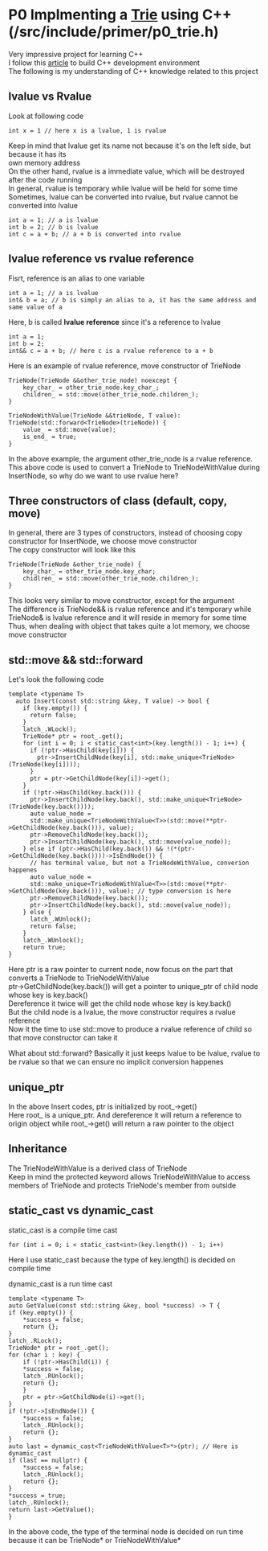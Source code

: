 # P0 Implmenting a [Trie](https://en.wikipedia.org/wiki/Trie) using C++ (/src/include/primer/p0_trie.h)

Very impressive project for learning C++ </br> 
I follow this [article](https://zhuanlan.zhihu.com/p/566365173) to build C++ development environment <br> 
The following is my understanding of C++ knowledge related to this project

## lvalue vs Rvalue
Look at following code
```
int x = 1 // here x is a lvalue, 1 is rvalue
```
Keep in mind that lvalue get its name not because it's on the left side, but because it has its </br>
own memory address <br>
On the other hand, rvalue is a immediate value, which will be destroyed after the code running </br>
In general, rvalue is temporary while lvalue will be held for some time </br>
Sometimes, lvalue can be converted into rvalue, but rvalue cannot be converted into lvalue
```
int a = 1; // a is lvalue
int b = 2; // b is lvalue
int c = a + b; // a + b is converted into rvalue
```
## lvalue reference vs rvalue reference
Fisrt, reference is an alias to one variable
```
int a = 1; // a is lvalue
int& b = a; // b is simply an alias to a, it has the same address and same value of a
```
Here, b is called **lvalue reference** since it's a reference to lvalue
```
int a = 1;
int b = 2;
int&& c = a + b; // here c is a rvalue reference to a + b
```
Here is an example of rvalue reference, move constructor of TrieNode
```
TrieNode(TrieNode &&other_trie_node) noexcept {
    key_char_ = other_trie_node.key_char_;
    children_ = std::move(other_trie_node.children_);
}

TrieNodeWithValue(TrieNode &&trieNode, T value): TrieNode(std::forward<TrieNode>(trieNode)) {
    value_ = std::move(value);
    is_end_ = true;
}
```
In the above example, the argument other_trie_node is a rvalue reference. </br>
This above code is used to convert a TrieNode to TrieNodeWithValue during InsertNode, so why do we want to use rvalue here? </br>
## Three constructors of class (default, copy, move)
In general, there are 3 types of constructors, instead of choosing copy constructor for InsertNode, we choose move constructor </br>
The copy constructor will look like this 
```
TrieNode(TrieNode &other_trie_node) {
    key_char_ = other_trie_node.key_char;
    chidlren_ = std::move(other_trie_node.children_);
}
``` 
This looks very similar to move constructor, except for the argument </br>
The difference is TrieNode&& is rvalue reference and it's temporary while TrieNode& is lvalue reference and it will reside in memory for some time </br>
Thus, when dealing with object that takes quite a lot memory, we choose move constructor
## std::move && std::forward
Let's look the following code
```
template <typename T>
  auto Insert(const std::string &key, T value) -> bool {
    if (key.empty()) {
      return false;
    }
    latch_.WLock();
    TrieNode* ptr = root_.get();
    for (int i = 0; i < static_cast<int>(key.length()) - 1; i++) {
      if (!ptr->HasChild(key[i])) {
        ptr->InsertChildNode(key[i], std::make_unique<TrieNode>(TrieNode(key[i])));
      }
      ptr = ptr->GetChildNode(key[i])->get();
    }
    if (!ptr->HasChild(key.back())) {
      ptr->InsertChildNode(key.back(), std::make_unique<TrieNode>(TrieNode(key.back())));
      auto value_node =
      std::make_unique<TrieNodeWithValue<T>>(std::move(**ptr->GetChildNode(key.back())), value);
      ptr->RemoveChildNode(key.back());
      ptr->InsertChildNode(key.back(), std::move(value_node));
    } else if (ptr->HasChild(key.back()) && !(*(ptr->GetChildNode(key.back())))->IsEndNode()) {
      // has terminal value, but not a TrieNodeWithValue, converion happenes
      auto value_node =
      std::make_unique<TrieNodeWithValue<T>>(std::move(**ptr->GetChildNode(key.back())), value); // type conversion is here
      ptr->RemoveChildNode(key.back());
      ptr->InsertChildNode(key.back(), std::move(value_node));
    } else {
      latch_.WUnlock();
      return false;
    }
    latch_.WUnlock();
    return true;
}
```
Here ptr is a raw pointer to current node, now focus on the part that converts a TrieNode to TrieNodeWithValue </br>
ptr->GetChildNode(key.back()) will get a pointer to unique_ptr of child node whose key is key.back()</br> 
Dereference it twice will get the child node whose key is key.back() </br>
But the child node is a lvalue, the move constructor requires a rvalue reference </br>
Now it the time to use std::move to produce a rvalue reference of child so that move constructor can take it </br>

What about std::forward? Basically it just keeps lvalue to be lvalue, rvalue to be rvalue so that we can ensure no implicit conversion happenes  
## unique_ptr

In the above Insert codes, ptr is initialized by root_->get() </br>
Here root_ is a unique_ptr. And dereference it will return a reference to origin object while root_->get() will return a raw pointer to the object
## Inheritance
The TrieNodeWithValue is a derived class of TrieNode </br>
Keep in mind the protected keyword allows TrieNodeWithValue to access members of TrieNode and protects TrieNode's member from outside
## static_cast vs dynamic_cast

static_cast is a compile time cast
```
for (int i = 0; i < static_cast<int>(key.length()) - 1; i++)
```
Here I use static_cast because the type of key.length() is decided on compile time

dynamic_cast is a run time cast 

```
template <typename T>
auto GetValue(const std::string &key, bool *success) -> T {
if (key.empty()) {
    *success = false;
    return {};
}
latch_.RLock();
TrieNode* ptr = root_.get();
for (char i : key) {
    if (!ptr->HasChild(i)) {
    *success = false;
    latch_.RUnlock();
    return {};
    }
    ptr = ptr->GetChildNode(i)->get();
}
if (!ptr->IsEndNode()) {
    *success = false;
    latch_.RUnlock();
    return {};
}
auto last = dynamic_cast<TrieNodeWithValue<T>*>(ptr); // Here is dynamic_cast
if (last == nullptr) {
    *success = false;
    latch_.RUnlock();
    return {};
}
*success = true;
latch_.RUnlock();
return last->GetValue();
}

```
In the above code, the type of the terminal node is decided on run time because it can be TrieNode* or TrieNodeWithValue*